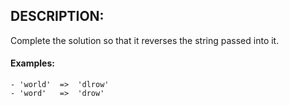 ## DESCRIPTION:

Complete the solution so that it reverses the string passed into it.

#### Examples:

    - 'world'  =>  'dlrow'
    - 'word'   =>  'drow'
